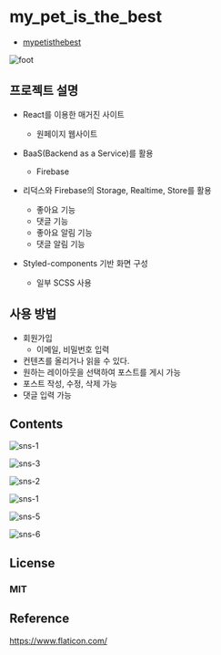 # my_pet_is_the_best

* [mypetisthebest](http://mypetisthebest.site/)

![foot](/Users/jaeminjeon/Documents/Study/Programming/TIL/hanghae99/images/foot.png)



## 프로젝트 설명

* React를 이용한 매거진 사이트
  * 원페이지 웹사이트
* BaaS(Backend as a Service)를 활용
  * Firebase
* 리덕스와 Firebase의 Storage, Realtime, Store를 활용
  * 좋아요 기능
  * 댓글 기능
  * 좋아요 알림 기능
  * 댓글 알림 기능

* Styled-components 기반 화면 구성
  * 일부 SCSS 사용



## 사용 방법

* 회원가입
  * 이메일, 비밀번호 입력
* 컨텐츠를 올리거나 읽을 수 있다.
* 원하는 레이아웃을 선택하여 포스트를 게시 가능
* 포스트 작성, 수정, 삭제 가능
* 댓글 입력 가능



## Contents

![sns-1](images/sns-4.png)



![sns-3](images/sns-3.png)



![sns-2](images/sns-2.png)



![sns-1](images/sns-1.png)



![sns-5](images/sns-5.png)

![sns-6](images/sns-6.png)

## License

### MIT



## Reference

https://www.flaticon.com/
